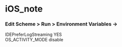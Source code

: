 # iOS_note

### Edit Scheme > Run > Environment Variables ->
IDEPreferLogStreaming YES  
OS_ACTIVITY_MODE disable
